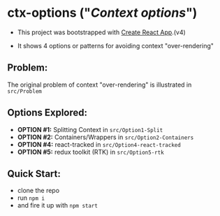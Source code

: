 # ctx-options ("_Context options_")

-   This project was bootstrapped with [Create React App](https://github.com/facebook/create-react-app).(v4)

-   It shows 4 options or patterns for avoiding context "over-rendering"

## Problem:

The original problem of context "over-rendering" is illustrated in `src/Problem`

## Options Explored:

-   **OPTION #1:** Splitting Context in `src/Option1-Split`
-   **OPTION #2:** Containers/Wrappers in `src/Option2-Containers`
-   **OPTION #4:** react-tracked in `src/Option4-react-tracked`
-   **OPTION #5:** redux toolkit (RTK) in `src/Option5-rtk`

###

## Quick Start:

-   clone the repo
-   run `npm i`
-   and fire it up with `npm start`
